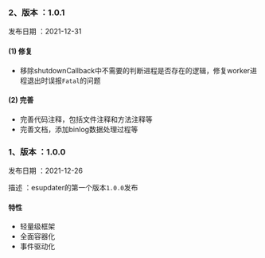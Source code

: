 ### 2、版本 ：1.0.1
发布日期 ：2021-12-31

#### (1) 修复
- 移除shutdownCallback中不需要的判断进程是否存在的逻辑，修复worker进程退出时误报```Fatal```的问题

#### (2) 完善
- 完善代码注释，包括文件注释和方法注释等
- 完善文档，添加binlog数据处理过程等

### 1、版本 ：1.0.0
发布日期 ：2021-12-26

描述 ：esupdater的第一个版本```1.0.0```发布

#### 特性
- 轻量级框架
- 全面容器化
- 事件驱动化